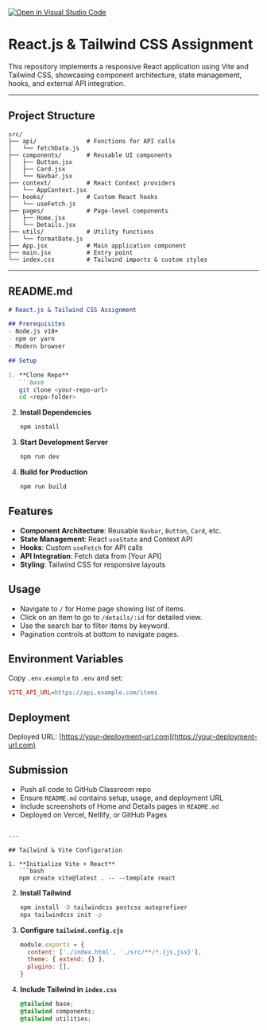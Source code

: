 [![Open in Visual Studio Code](https://classroom.github.com/assets/open-in-vscode-2e0aaae1b6195c2367325f4f02e2d04e9abb55f0b24a779b69b11b9e10269abc.svg)](https://classroom.github.com/online_ide?assignment_repo_id=19957649&assignment_repo_type=AssignmentRepo)
# React.js & Tailwind CSS Assignment

This repository implements a responsive React application using Vite and Tailwind CSS, showcasing component architecture, state management, hooks, and external API integration.

---

## Project Structure

```
src/
├── api/              # Functions for API calls
│   └── fetchData.js
├── components/       # Reusable UI components
│   ├── Button.jsx
│   ├── Card.jsx
│   └── Navbar.jsx
├── context/          # React Context providers
│   └── AppContext.jsx
├── hooks/            # Custom React hooks
│   └── useFetch.js
├── pages/            # Page-level components
│   ├── Home.jsx
│   └── Details.jsx
├── utils/            # Utility functions
│   └── formatDate.js
├── App.jsx           # Main application component
├── main.jsx          # Entry point
└── index.css         # Tailwind imports & custom styles
```

---

## README.md

````markdown
# React.js & Tailwind CSS Assignment

## Prerequisites
- Node.js v18+
- npm or yarn
- Modern browser

## Setup

1. **Clone Repo**
   ```bash
   git clone <your-repo-url>
   cd <repo-folder>
````

2. **Install Dependencies**

   ```bash
   npm install
   ```

3. **Start Development Server**

   ```bash
   npm run dev
   ```

4. **Build for Production**

   ```bash
   npm run build
   ```

## Features

* **Component Architecture**: Reusable `Navbar`, `Button`, `Card`, etc.
* **State Management**: React `useState` and Context API
* **Hooks**: Custom `useFetch` for API calls
* **API Integration**: Fetch data from \[Your API]
* **Styling**: Tailwind CSS for responsive layouts

## Usage

* Navigate to `/` for Home page showing list of items.
* Click on an item to go to `/details/:id` for detailed view.
* Use the search bar to filter items by keyword.
* Pagination controls at bottom to navigate pages.

## Environment Variables

Copy `.env.example` to `.env` and set:

```ini
VITE_API_URL=https://api.example.com/items
```

## Deployment

Deployed URL: [https://your-deployment-url.com](https://your-deployment-url.com)

## Submission

* Push all code to GitHub Classroom repo
* Ensure `README.md` contains setup, usage, and deployment URL
* Include screenshots of Home and Details pages in `README.md`
* Deployed on Vercel, Netlify, or GitHub Pages

````

---

## Tailwind & Vite Configuration

1. **Initialize Vite + React**
   ```bash
   npm create vite@latest . -- --template react
````

2. **Install Tailwind**

   ```bash
   npm install -D tailwindcss postcss autoprefixer
   npx tailwindcss init -p
   ```

3. **Configure `tailwind.config.cjs`**

   ```js
   module.exports = {
     content: ['./index.html', './src/**/*.{js,jsx}'],
     theme: { extend: {} },
     plugins: [],
   }
   ```

4. **Include Tailwind in `index.css`**

   ```css
   @tailwind base;
   @tailwind components;
   @tailwind utilities;
   ```
